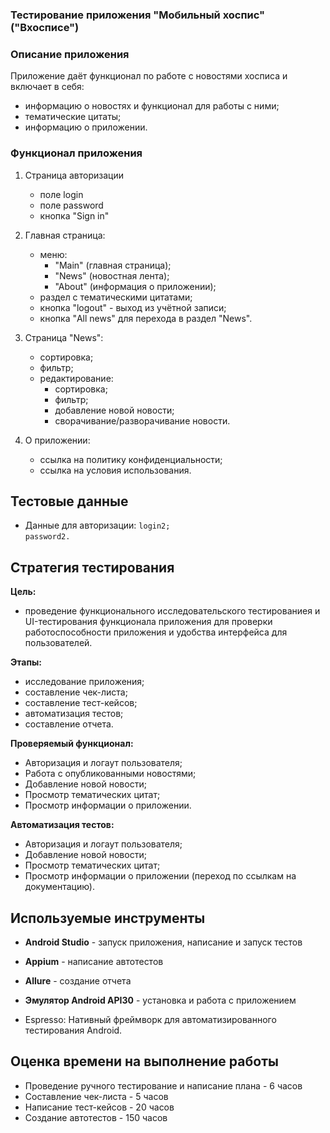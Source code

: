 ### Тестирование приложения "Мобильный хоспис" ("Вхосписе")

### **Описание приложения**

Приложение даёт функционал по работе с новостями хосписа и включает в себя:

* информацию о новостях и функционал для работы с ними;
* тематические цитаты;
* информацию о приложении.

### **Функционал приложения**

1. Страница авторизации
   * поле login
   * поле password
   * кнопка "Sign in"

2. Главная страница:
    * меню:
        * "Main" (главная страница);
        * "News" (новостная лента);
        * "About" (информация о приложении);
    * раздел с тематическими цитатами;
    * кнопка "logout" - выход из учётной записи;
    * кнопка "All news" для перехода в раздел "News".
3. Страница "News":
    * сортировка;
    * фильтр;
    * редактирование:
        * сортировка;
        * фильтр;
        * добавление новой новости;
        * сворачивание/разворачивание новости.
4. О приложении:
    * ссылка на политику конфиденциальности;
    * ссылка на условия использования.

## **Тестовые данные**
* Данные для авторизации:
`login2;`  
`password2.`

## **Стратегия тестирования**

**Цель:**
* проведение функционального исследовательского тестированиея и UI-тестирования функционала приложения для проверки работоспособности приложения и удобства интерфейса для пользователей.  

**Этапы:**
* исследование приложения;
* составление чек-листа;
* составление тест-кейсов;
* автоматизация тестов;
* составление отчета.

**Проверяемый функционал:**
* Авторизация и логаут пользователя;
* Работа с опубликованными новостями;
* Добавление новой новости;
* Просмотр тематических цитат;
* Просмотр информации о приложении.
  
**Автоматизация тестов:**
* Авторизация и логаут пользователя;
* Добавление новой новости;
* Просмотр тематических цитат;
* Просмотр информации о приложении (переход по ссылкам на документацию).


## **Используемые инструменты**

* **Android Studio** - запуск приложения, написание и запуск тестов
* **Appium** - написание автотестов
* **Allure** - создание отчета
* **Эмулятор Android API30** - установка и работа с приложением


* Espresso: Нативный фреймворк для автоматизированного тестирования Android.

## **Оценка времени на выполнение работы**
* Проведение ручного тестирование и написание плана - 6 часов
* Составление чек-листа - 5 часов
* Написание тест-кейсов - 20 часов
* Создание автотестов - 150 часов